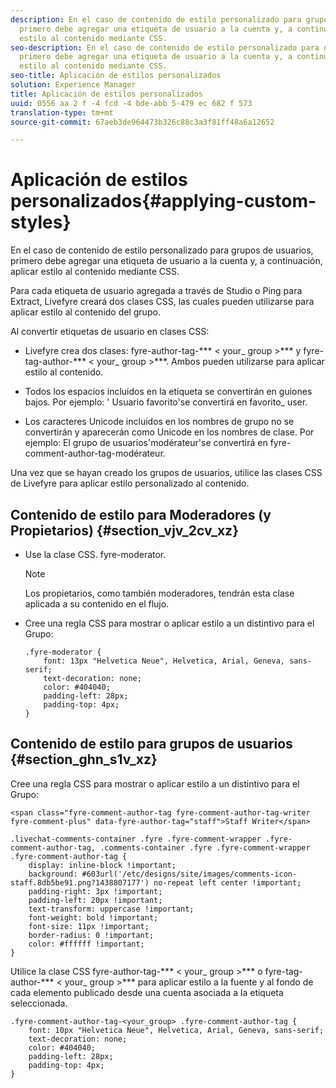 ```yaml
---
description: En el caso de contenido de estilo personalizado para grupos de usuarios,
  primero debe agregar una etiqueta de usuario a la cuenta y, a continuación, aplicar
  estilo al contenido mediante CSS.
seo-description: En el caso de contenido de estilo personalizado para grupos de usuarios,
  primero debe agregar una etiqueta de usuario a la cuenta y, a continuación, aplicar
  estilo al contenido mediante CSS.
seo-title: Aplicación de estilos personalizados
solution: Experience Manager
title: Aplicación de estilos personalizados
uuid: 0556 aa 2 f -4 fcd -4 bde-abb 5-479 ec 682 f 573
translation-type: tm+mt
source-git-commit: 67aeb3de964473b326c88c3a3f81ff48a6a12652

---
```



# Aplicación de estilos personalizados{#applying-custom-styles}

En el caso de contenido de estilo personalizado para grupos de usuarios, primero debe agregar una etiqueta de usuario a la cuenta y, a continuación, aplicar estilo al contenido mediante CSS.

Para cada etiqueta de usuario agregada a través de Studio o Ping para Extract, Livefyre creará dos clases CSS, las cuales pueden utilizarse para aplicar estilo al contenido del grupo.

Al convertir etiquetas de usuario en clases CSS:

* Livefyre crea dos clases: fyre-author-tag-*** < your_ group >*** y fyre-tag-author-*** < your_ group >***. Ambos pueden utilizarse para aplicar estilo al contenido.

* Todos los espacios incluidos en la etiqueta se convertirán en guiones bajos. Por ejemplo: ' Usuario favorito'se convertirá en favorito_ user.
* Los caracteres Unicode incluidos en los nombres de grupo no se convertirán y aparecerán como Unicode en los nombres de clase. Por ejemplo: El grupo de usuarios'modérateur'se convertirá en fyre-comment-author-tag-modérateur.

Una vez que se hayan creado los grupos de usuarios, utilice las clases CSS de Livefyre para aplicar estilo personalizado al contenido.

## Contenido de estilo para Moderadores (y Propietarios) {#section_vjv_2cv_xz}

* Use la clase CSS. fyre-moderator.

   >[!NOTE]
   >
   >Los propietarios, como también moderadores, tendrán esta clase aplicada a su contenido en el flujo.

* Cree una regla CSS para mostrar o aplicar estilo a un distintivo para el Grupo:

   ```
   .fyre-moderator { 
       font: 13px "Helvetica Neue", Helvetica, Arial, Geneva, sans-serif; 
       text-decoration: none; 
       color: #404040; 
       padding-left: 28px; 
       padding-top: 4px; 
   }
   ```

## Contenido de estilo para grupos de usuarios {#section_ghn_s1v_xz}

Cree una regla CSS para mostrar o aplicar estilo a un distintivo para el Grupo:

```
<span class="fyre-comment-author-tag fyre-comment-author-tag-writer fyre-comment-plus" data-fyre-author-tag="staff">Staff Writer</span>
```

```
.livechat-comments-container .fyre .fyre-comment-wrapper .fyre-comment-author-tag, .comments-container .fyre .fyre-comment-wrapper .fyre-comment-author-tag { 
    display: inline-block !important; 
    background: #603url('/etc/designs/site/images/comments-icon-staff.8db5be91.png?1438807177') no-repeat left center !important; 
    padding-right: 3px !important; 
    padding-left: 20px !important; 
    text-transform: uppercase !important; 
    font-weight: bold !important; 
    font-size: 11px !important; 
    border-radius: 0 !important; 
    color: #ffffff !important; 
}
```

Utilice la clase CSS fyre-author-tag-*** < your_ group >*** o fyre-tag-author-*** < your_ group >*** para aplicar estilo a la fuente y al fondo de cada elemento publicado desde una cuenta asociada a la etiqueta seleccionada.

```
.fyre-comment-author-tag-<your_group> .fyre-comment-author-tag { 
    font: 10px "Helvetica Neue", Helvetica, Arial, Geneva, sans-serif; 
    text-decoration: none; 
    color: #404040; 
    padding-left: 28px; 
    padding-top: 4px; 
}
```


